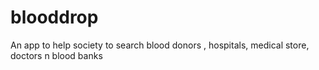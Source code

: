 blooddrop
=========

An app to help society to search blood donors , hospitals, medical store, doctors n blood banks
